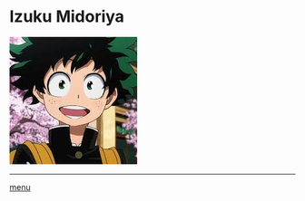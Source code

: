# Izuku Midoriya
![imagerandom](https://github.com/laurorus/sitewebcour/blob/main/index.jpg "Midoriya Izuku")
___
[menu](https://github.com/laurorus/sitewebcour/blob/main/README.md)
